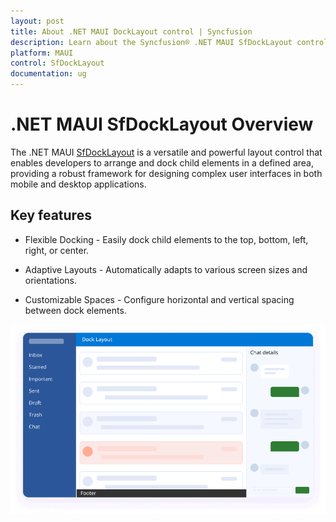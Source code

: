 ```yaml
---
layout: post
title: About .NET MAUI DockLayout control | Syncfusion
description: Learn about the Syncfusion® .NET MAUI SfDockLayout control, its layout behavior, and key features for building structured UI.
platform: MAUI
control: SfDockLayout
documentation: ug
---
```


# .NET MAUI SfDockLayout Overview

The .NET MAUI [SfDockLayout](https://help.syncfusion.com/cr/maui/Syncfusion.Maui.Core.SfDockLayout.html) is a versatile and powerful layout control that enables developers to arrange and dock child elements in a defined area, providing a robust framework for designing complex user interfaces in both mobile and desktop applications.

## Key features

* Flexible Docking - Easily dock child elements to the top, bottom, left, right, or center.
 
* Adaptive Layouts - Automatically adapts to various screen sizes and orientations.

* Customizable Spaces - Configure horizontal and vertical spacing between dock elements.

![.NET MAUI DockLayout](DockLayout-Images/maui-docklayout.png)
